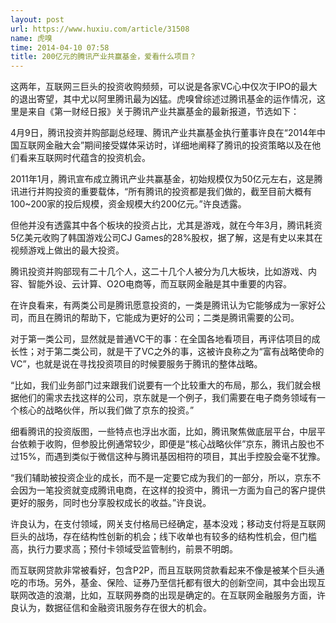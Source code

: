 ```yaml
---
layout: post
url: https://www.huxiu.com/article/31508
name: 虎嗅
time: 2014-04-10 07:58
title: 200亿元的腾讯产业共赢基金，爱看什么项目？
---
```

这两年，互联网三巨头的投资收购频频，可以说是各家VC心中仅次于IPO的最大的退出寄望，其中尤以阿里腾讯最为凶猛。虎嗅曾综述过腾讯基金的运作情况，这里是来自《第一财经日报》关于腾讯产业共赢基金的最新报道，节选如下：

4月9日，腾讯投资并购部副总经理、腾讯产业共赢基金执行董事许良在“2014年中国互联网金融大会”期间接受媒体采访时，详细地阐释了腾讯的投资策略以及在他们看来互联网时代蕴含的投资机会。

2011年1月，腾讯宣布成立腾讯产业共赢基金，初始规模仅为50亿元左右，这是腾讯进行并购投资的重要载体，“所有腾讯的投资都是我们做的，截至目前大概有100~200家的投后规模，资金规模大约200亿元。”许良透露。

但他并没有透露其中各个板块的投资占比，尤其是游戏，就在今年3月，腾讯耗资5亿美元收购了韩国游戏公司CJ Games的28%股权，据了解，这是有史以来其在视频游戏上做出的最大投资。

腾讯投资并购部现有二十几个人，这二十几个人被分为几大板块，比如游戏、内容、智能外设、云计算、O2O电商等，而互联网金融是其中重要的内容。

在许良看来，有两类公司是腾讯愿意投资的，一类是腾讯认为它能够成为一家好公司，而且在腾讯的帮助下，它能成为更好的公司；二类是腾讯需要的公司。

对于第一类公司，显然就是普通VC干的事：在全国各地看项目，再评估项目的成长性；对于第二类公司，就是干了VC之外的事，这被许良称之为“富有战略使命的VC”，也就是说在寻找投资项目的时候要服务于腾讯的整体战略。

“比如，我们业务部门过来跟我们说要有一个比较重大的布局，那么，我们就会根据他们的需求去找这样的公司，京东就是一个例子，我们需要在电子商务领域有一个核心的战略伙伴，所以我们做了京东的投资。”

细看腾讯的投资版图，一些特点也浮出水面，比如，腾讯聚焦做底层平台，中层平台依赖于收购，但参股比例通常较少，即便是“核心战略伙伴”京东，腾讯占股也不过15%，而遇到类似于微信这种与腾讯基因相符的项目，其出手控股会毫不犹豫。

“我们辅助被投资企业的成长，而不是一定要它成为我们的一部分，所以，京东不会因为一笔投资就变成腾讯电商，在这样的投资中，腾讯一方面为自己的客户提供更好的服务，同时也分享股权成长的收益。”许良说。

许良认为，在支付领域，网关支付格局已经确定，基本没戏；移动支付将是互联网巨头的战场，存在结构性创新的机会；线下收单也有较多的结构性机会，但门槛高，执行力要求高；预付卡领域受监管制约，前景不明朗。

而互联网贷款非常被看好，包含P2P，而且互联网贷款看起来不像是被某个巨头通吃的市场。另外，基金、保险、证券乃至信托都有很大的创新空间，其中会出现互联网改造的浪潮，比如，互联网券商的出现是确定的。在互联网金融服务方面，许良认为，数据征信和金融资讯服务存在很大的机会。

